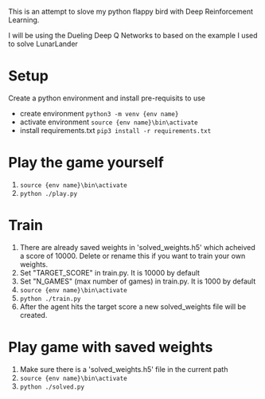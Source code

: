 This is an attempt to slove my python flappy bird with Deep Reinforcement Learning.

I will be using the Dueling Deep Q Networks to based on the example I used to solve LunarLander

# Setup

Create a python environment and install pre-requisits to use

* create environment ```python3 -m venv {env name}```
* activate environment ```source {env name}\bin\activate```
* install requirements.txt ```pip3 install -r requirements.txt```

# Play the game yourself
1. ```source {env name}\bin\activate```
2. ```python ./play.py```

# Train
1. There are already saved weights in 'solved_weights.h5' which acheived a score of 10000. Delete or rename this if you want to train your own weights.
2. Set "TARGET_SCORE" in train.py. It is 10000 by default
3. Set "N_GAMES" (max number of games) in train.py.  It is 1000 by default
4. ```source {env name}\bin\activate```
5. ```python ./train.py```
6. After the agent hits the target score a new solved_weights file will be created.

# Play game with saved weights
1. Make sure there is a 'solved_weights.h5' file in the current path
3. ```source {env name}\bin\activate```
4. ```python ./solved.py```